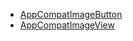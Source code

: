 - [AppCompatImageButton](https://developer.android.com/reference/androidx/appcompat/widget/AppCompatImageButton)
- [AppCompatImageView](https://developer.android.com/reference/androidx/appcompat/widget/AppCompatImageView)
